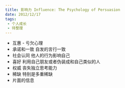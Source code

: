```yaml
---
title: 影响力 Influence: The Psychology of Persuasion
date: 2012/12/17
tags:
 - 个人成长
 - 待整理
---
```


* 互惠 - 亏欠心理
* 承诺和一致 自发的言行一致
* 社会认同 他人的行为影响自己
* 喜好 利用自己朋友或者伪装成和自己类似的人
* 权威 丧失独立思考能力
* 稀缺 特别是多重稀缺
* 片面的信息 